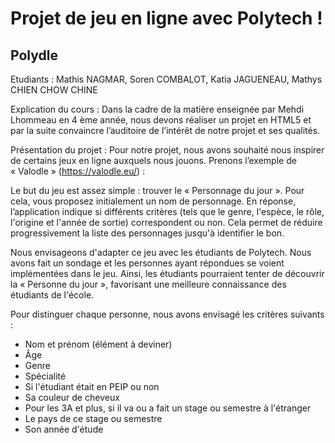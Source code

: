 # Projet de jeu en ligne avec Polytech !

## Polydle
Etudiants : Mathis NAGMAR, Soren COMBALOT, Katia JAGUENEAU, Mathys CHIEN CHOW CHINE

Explication du cours :
Dans la cadre de la matière enseignée par Mehdi Lhommeau en 4 ème année, nous devons réaliser un
projet en HTML5 et par la suite convaincre l’auditoire de l’intérêt de notre projet et ses qualités.

Présentation du projet :
Pour notre projet, nous avons souhaité nous inspirer de certains jeux en ligne auxquels nous jouons.
Prenons l’exemple de « Valodle » (https://valodle.eu/) :

Le but du jeu est assez simple : trouver le « Personnage du jour ». Pour cela, vous proposez
initialement un nom de personnage. En réponse, l’application indique si différents critères (tels que
le genre, l'espèce, le rôle, l'origine et l'année de sortie) correspondent ou non. Cela permet de
réduire progressivement la liste des personnages jusqu'à identifier le bon.

Nous envisageons d'adapter ce jeu avec les étudiants de Polytech. Nous avons fait un sondage et les personnes ayant répondues se voient implémentées dans le jeu.
Ainsi, les étudiants pourraient tenter de découvrir la « Personne du jour », favorisant une meilleure
connaissance des étudiants de l'école.

Pour distinguer chaque personne, nous avons envisagé les critères suivants :
- Nom et prénom (élément à deviner)
- Âge
- Genre
- Spécialité
- Si l'étudiant était en PEIP ou non
- Sa couleur de cheveux
- Pour les 3A et plus, si il va ou a fait un stage ou semestre à l'étranger
- Le pays de ce stage ou semestre
- Son année d'étude
